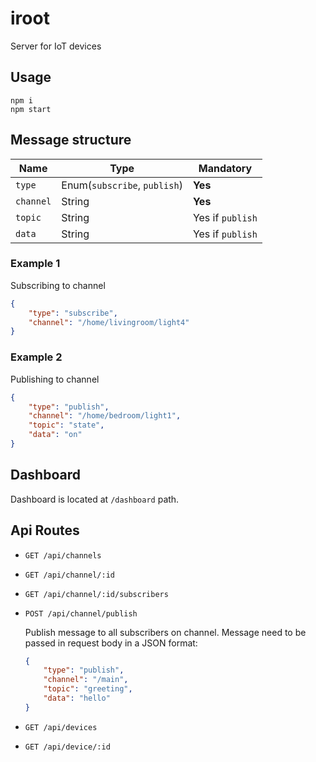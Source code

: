 # iroot
Server for IoT devices

## Usage

```
npm i
npm start
```

## Message structure

| Name | Type | Mandatory |
| --- | --- | --- |
| `type` | Enum(`subscribe`, `publish`) | **Yes** |
| `channel` | String | **Yes** |
| `topic` | String | Yes if `publish` |
| `data` | String | Yes if `publish` |

### Example 1

Subscribing to channel

```json
{
    "type": "subscribe",
    "channel": "/home/livingroom/light4"
}
```

### Example 2

Publishing to channel

```json
{
    "type": "publish",
    "channel": "/home/bedroom/light1",
    "topic": "state",
    "data": "on"
}
```

## Dashboard

Dashboard is located at `/dashboard` path.

## Api Routes

- `GET /api/channels`
- `GET /api/channel/:id`
- `GET /api/channel/:id/subscribers`
- `POST /api/channel/publish`
    
    Publish message to all subscribers on channel. Message need to be passed in request body in a JSON format:
    ```json
    {
        "type": "publish",
        "channel": "/main",
        "topic": "greeting",
        "data": "hello"
    }
    ```
- `GET /api/devices`
- `GET /api/device/:id`